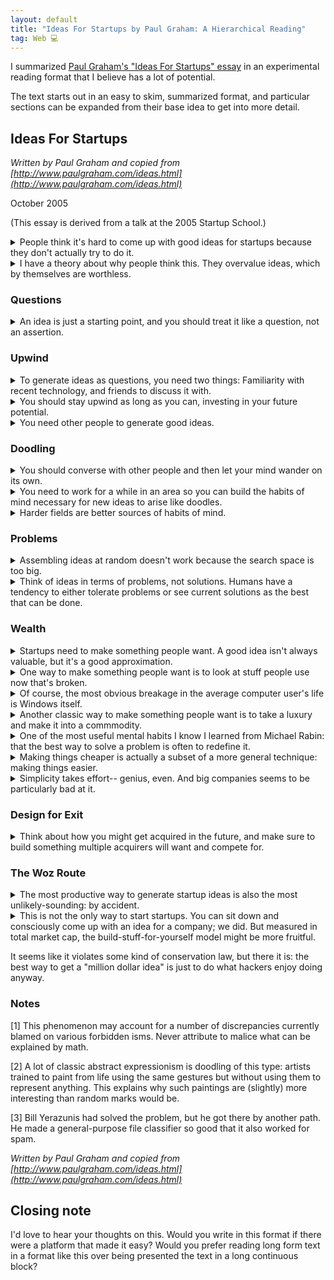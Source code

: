 ```yaml
---
layout: default
title: "Ideas For Startups by Paul Graham: A Hierarchical Reading"
tag: Web 💻
---
```


I summarized [Paul Graham's "Ideas For Startups" essay](http://www.paulgraham.com/ideas.html) in an experimental reading format that I believe has a lot of potential.

The text starts out in an easy to skim, summarized format, and particular sections can be expanded from their base idea to get into more detail.

## Ideas For Startups

_Written by Paul Graham and copied from [http://www.paulgraham.com/ideas.html](http://www.paulgraham.com/ideas.html)_

October 2005

(This essay is derived from a talk at the 2005 Startup School.)

<details>
<summary>
People think it's hard to come up with good ideas for startups because they don't actually try to do it.
</summary>

The number one question people ask me is probably "How do you get good ideas for startups?".

I'd like to reply with another question: why do people think it's hard to come up with ideas for startups?

That might seem a stupid thing to ask. Why do they think it's hard? If people can't do it, then it is hard, at least for them. Right?

Well, maybe not. What people usually say is not that they can't think of ideas, but that they don't have any. That's not quite the same thing. It could be the reason they don't have any is that they haven't tried to generate them.

I think this is often the case. I think people believe that coming up with ideas for startups is very hard-- that it must be very hard-- and so they don't try do to it. They assume ideas are like miracles: they either pop into your head or they don't.

</details>

<details>
<summary>
I have a theory about why people think this. They overvalue ideas, which by themselves are worthless.
</summary>

They think creating a startup is just a matter of implementing some fabulous initial idea. And since a successful startup is worth millions of dollars, a good idea is therefore a million dollar idea.

If coming up with an idea for a startup equals coming up with a million dollar idea, then of course it's going to seem hard. Too hard to bother trying. Our instincts tell us something so valuable would not be just lying around for anyone to discover.

Actually, startup ideas are not million dollar ideas, and here's an experiment you can try to prove it: just try to sell one. Nothing evolves faster than markets. The fact that there's no market for startup ideas suggests there's no demand. Which means, in the narrow sense of the word, that startup ideas are worthless.

</details>

### Questions

<details>
<summary>
An idea is just a starting point, and you should treat it like a question, not an assertion.
</summary>

The fact is, most startups end up nothing like the initial idea. It would be closer to the truth to say the main value of your initial idea is that, in the process of discovering it's broken, you'll come up with your real idea.

The initial idea is just a starting point-- not a blueprint, but a question. It might help if they were expressed that way. Instead of saying that your idea is to make a collaborative, web-based spreadsheet, say: could one make a collaborative, web-based spreadsheet? A few grammatical tweaks, and a woefully incomplete idea becomes a promising question to explore.

There's a real difference, because an assertion provokes objections in a way a question doesn't. If you say: I'm going to build a web-based spreadsheet, then critics-- the most dangerous of which are in your own head-- will immediately reply that you'd be competing with Microsoft, that you couldn't give people the kind of UI they expect, that users wouldn't want to have their data on your servers, and so on.

A question doesn't seem so challenging. It becomes: let's try making a web-based spreadsheet and see how far we get. And everyone knows that if you tried this you'd be able to make something useful. Maybe what you'd end up with wouldn't even be a spreadsheet. Maybe it would be some kind of new spreasheet-like collaboration tool that doesn't even have a name yet. You wouldn't have thought of something like that except by implementing your way toward it.

Treating a startup idea as a question changes what you're looking for. If an idea is a blueprint, it has to be right. But if it's a question, it can be wrong, so long as it's wrong in a way that leads to more ideas.

One valuable way for an idea to be wrong is to be only a partial solution. When someone's working on a problem that seems too big, I always ask: is there some way to bite off some subset of the problem, then gradually expand from there? That will generally work unless you get trapped on a local maximum, like 1980s-style AI, or C.

</details>

### Upwind

<details>
<summary>
To generate ideas as questions, you need two things: Familiarity with recent technology, and friends to discuss it with.
</summary>

So far, we've reduced the problem from thinking of a million dollar idea to thinking of a mistaken question. That doesn't seem so hard, does it?

To generate such questions you need two things: to be familiar with promising new technologies, and to have the right kind of friends. New technologies are the ingredients startup ideas are made of, and conversations with friends are the kitchen they're cooked in.

Universities have both, and that's why so many startups grow out of them. They're filled with new technologies, because they're trying to produce research, and only things that are new count as research. And they're full of exactly the right kind of people to have ideas with: the other students, who will be not only smart but elastic-minded to a fault.

</details>

<details>
<summary>
You should stay upwind as long as you can, investing in your future potential.
</summary>

The opposite extreme would be a well-paying but boring job at a big company. Big companies are biased against new technologies, and the people you'd meet there would be wrong too.

In an essay I wrote for high school students, I said a good rule of thumb was to stay upwind-- to work on things that maximize your future options. The principle applies for adults too, though perhaps it has to be modified to: stay upwind for as long as you can, then cash in the potential energy you've accumulated when you need to pay for kids.

I don't think people consciously realize this, but one reason downwind jobs like churning out Java for a bank pay so well is precisely that they are downwind. The market price for that kind of work is higher because it gives you fewer options for the future. A job that lets you work on exciting new stuff will tend to pay less, because part of the compensation is in the form of the new skills you'll learn.

Grad school is the other end of the spectrum from a coding job at a big company: the pay's low but you spend most of your time working on new stuff. And of course, it's called "school," which makes that clear to everyone, though in fact all jobs are some percentage school.

The right environment for having startup ideas need not be a university per se. It just has to be a situation with a large percentage of school.

</details>

<details>
<summary>
You need other people to generate good ideas.
</summary>

It's obvious why you want exposure to new technology, but why do you need other people? Can't you just think of new ideas yourself? The empirical answer is: no. Even Einstein needed people to bounce ideas off. Ideas get developed in the process of explaining them to the right kind of person. You need that resistance, just as a carver needs the resistance of the wood.

This is one reason Y Combinator has a rule against investing in startups with only one founder. Practically every successful company has at least two. And because startup founders work under great pressure, it's critical they be friends.

I didn't realize it till I was writing this, but that may help explain why there are so few female startup founders. I read on the Internet (so it must be true) that only 1.7% of VC-backed startups are founded by women. The percentage of female hackers is small, but not that small. So why the discrepancy?

When you realize that successful startups tend to have multiple founders who were already friends, a possible explanation emerges. People's best friends are likely to be of the same sex, and if one group is a minority in some population, pairs of them will be a minority squared. [1]

</details>

### Doodling

<details>
<summary>
You should converse with other people and then let your mind wander on its own.
</summary>

What these groups of co-founders do together is more complicated than just sitting down and trying to think of ideas. I suspect the most productive setup is a kind of together-alone-together sandwich. Together you talk about some hard problem, probably getting nowhere. Then, the next morning, one of you has an idea in the shower about how to solve it. He runs eagerly to to tell the others, and together they work out the kinks.

What happens in that shower? It seems to me that ideas just pop into my head. But can we say more than that?

Taking a shower is like a form of meditation. You're alert, but there's nothing to distract you. It's in a situation like this, where your mind is free to roam, that it bumps into new ideas.

What happens when your mind wanders? It may be like doodling. Most people have characteristic ways of doodling. This habit is unconscious, but not random: I found my doodles changed after I started studying painting. I started to make the kind of gestures I'd make if I were drawing from life. They were atoms of drawing, but arranged randomly. [2]

Perhaps letting your mind wander is like doodling with ideas. You have certain mental gestures you've learned in your work, and when you're not paying attention, you keep making these same gestures, but somewhat randomly. In effect, you call the same functions on random arguments. That's what a metaphor is: a function applied to an argument of the wrong type.

</details>

<details>
<summary>
You need to work for a while in an area so you can build the habits of mind necessary for new ideas to arise like doodles.
</summary>

Conveniently, as I was writing this, my mind wandered: would it be useful to have metaphors in a programming language? I don't know; I don't have time to think about this. But it's convenient because this is an example of what I mean by habits of mind. I spend a lot of time thinking about language design, and my habit of always asking "would x be useful in a programming language" just got invoked.

If new ideas arise like doodles, this would explain why you have to work at something for a while before you have any. It's not just that you can't judge ideas till you're an expert in a field. You won't even generate ideas, because you won't have any habits of mind to invoke.

Of course the habits of mind you invoke on some field don't have to be derived from working in that field. In fact, it's often better if they're not. You're not just looking for good ideas, but for good new ideas, and you have a better chance of generating those if you combine stuff from distant fields. As hackers, one of our habits of mind is to ask, could one open-source x? For example, what if you made an open-source operating system? A fine idea, but not very novel. Whereas if you ask, could you make an open-source play? you might be onto something.

</details>

<details>
<summary>
Harder fields are better sources of habits of mind.
</summary>

Are some kinds of work better sources of habits of mind than others? I suspect harder fields may be better sources, because to attack hard problems you need powerful solvents. I find math is a good source of metaphors-- good enough that it's worth studying just for that. Related fields are also good sources, especially when they're related in unexpected ways. Everyone knows computer science and electrical engineering are related, but precisely because everyone knows it, importing ideas from one to the other doesn't yield great profits. It's like importing something from Wisconsin to Michigan. Whereas (I claim) hacking and painting are also related, in the sense that hackers and painters are both makers, and this source of new ideas is practically virgin territory.

</details>

### Problems

<details>
<summary>
Assembling ideas at random doesn't work because the search space is too big.
</summary>

In theory you could stick together ideas at random and see what you came up with. What if you built a peer-to-peer dating site? Would it be useful to have an automatic book? Could you turn theorems into a commodity? When you assemble ideas at random like this, they may not be just stupid, but semantically ill-formed. What would it even mean to make theorems a commodity? You got me. I didn't think of that idea, just its name.

You might come up with something useful this way, but I never have. It's like knowing a fabulous sculpture is hidden inside a block of marble, and all you have to do is remove the marble that isn't part of it. It's an encouraging thought, because it reminds you there is an answer, but it's not much use in practice because the search space is too big.

I find that to have good ideas I need to be working on some problem. You can't start with randomness. You have to start with a problem, then let your mind wander just far enough for new ideas to form.

</details>

<details>
<summary>
Think of ideas in terms of problems, not solutions. Humans have a tendency to either tolerate problems or see current solutions as the best that can be done.
</summary>

In a way, it's harder to see problems than their solutions. Most people prefer to remain in denial about problems. It's obvious why: problems are irritating. They're problems! Imagine if people in 1700 saw their lives the way we'd see them. It would have been unbearable. This denial is such a powerful force that, even when presented with possible solutions, people often prefer to believe they wouldn't work.

I saw this phenomenon when I worked on spam filters. In 2002, most people preferred to ignore spam, and most of those who didn't preferred to believe the heuristic filters then available were the best you could do.

I found spam intolerable, and I felt it had to be possible to recognize it statistically. And it turns out that was all you needed to solve the problem. The algorithm I used was ridiculously simple. Anyone who'd really tried to solve the problem would have found it. It was just that no one had really tried to solve the problem. [3]

Let me repeat that recipe: finding the problem intolerable and feeling it must be possible to solve it. Simple as it seems, that's the recipe for a lot of startup ideas.

</details>

### Wealth

<details>
<summary>
Startups need to make something people want. A good idea isn't always valuable, but it's a good approximation.
</summary>

So far most of what I've said applies to ideas in general. What's special about startup ideas? Startup ideas are ideas for companies, and companies have to make money. And the way to make money is to make something people want.

Wealth is what people want. I don't mean that as some kind of philosophical statement; I mean it as a tautology.

So an idea for a startup is an idea for something people want. Wouldn't any good idea be something people want? Unfortunately not. I think new theorems are a fine thing to create, but there is no great demand for them. Whereas there appears to be great demand for celebrity gossip magazines. Wealth is defined democratically. Good ideas and valuable ideas are not quite the same thing; the difference is individual tastes.

But valuable ideas are very close to good ideas, especially in technology. I think they're so close that you can get away with working as if the goal were to discover good ideas, so long as, in the final stage, you stop and ask: will people actually pay for this? Only a few ideas are likely to make it that far and then get shot down; RPN calculators might be one example.

</details>

<details>
<summary>
One way to make something people want is to look at stuff people use now that's broken.
</summary>

Dating sites are a prime example. They have millions of users, so they must be promising something people want. And yet they work horribly. Just ask anyone who uses them. It's as if they used the worse-is-better approach but stopped after the first stage and handed the thing over to marketers.

</details>

<details>
<summary>
Of course, the most obvious breakage in the average computer user's life is Windows itself.
</summary>

But this is a special case: you can't defeat a monopoly by a frontal attack. Windows can and will be overthrown, but not by giving people a better desktop OS. The way to kill it is to redefine the problem as a superset of the current one. The problem is not, what operating system should people use on desktop computers? but how should people use applications? There are answers to that question that don't even involve desktop computers.

Everyone thinks Google is going to solve this problem, but it is a very subtle one, so subtle that a company as big as Google might well get it wrong. I think the odds are better than 50-50 that the Windows killer-- or more accurately, Windows transcender-- will come from some little startup.

</details>

<details>
<summary>
Another classic way to make something people want is to take a luxury and make it into a commmodity.
</summary>

People must want something if they pay a lot for it. And it is a very rare product that can't be made dramatically cheaper if you try.

This was Henry Ford's plan. He made cars, which had been a luxury item, into a commodity. But the idea is much older than Henry Ford. Water mills transformed mechanical power from a luxury into a commodity, and they were used in the Roman empire. Arguably pastoralism transformed a luxury into a commodity.

When you make something cheaper you can sell more of them. But if you make something dramatically cheaper you often get qualitative changes, because people start to use it in different ways. For example, once computers get so cheap that most people can have one of their own, you can use them as communication devices.

Often to make something dramatically cheaper you have to redefine the problem. The Model T didn't have all the features previous cars did. It only came in black, for example. But it solved the problem people cared most about, which was getting from place to place.

</details>

<details>
<summary>
One of the most useful mental habits I know I learned from Michael Rabin: that the best way to solve a problem is often to redefine it.
</summary>

A lot of people use this technique without being consciously aware of it, but Rabin was spectacularly explicit. You need a big prime number? Those are pretty expensive. How about if I give you a big number that only has a 10 to the minus 100 chance of not being prime? Would that do? Well, probably; I mean, that's probably smaller than the chance that I'm imagining all this anyway.

Redefining the problem is a particularly juicy heuristic when you have competitors, because it's so hard for rigid-minded people to follow. You can work in plain sight and they don't realize the danger. Don't worry about us. We're just working on search. Do one thing and do it well, that's our motto.

</details>

<details>
<summary>
Making things cheaper is actually a subset of a more general technique: making things easier.
</summary>

For a long time it was most of making things easier, but now that the things we build are so complicated, there's another rapidly growing subset: making things easier to use.

This is an area where there's great room for improvement. What you want to be able to say about technology is: it just works. How often do you say that now?

</details>

<details>
<summary>
Simplicity takes effort-- genius, even. And big companies seems to be particularly bad at it.
</summary>

The average programmer seems to produce UI designs that are almost willfully bad. I was trying to use the stove at my mother's house a couple weeks ago. It was a new one, and instead of physical knobs it had buttons and an LED display. I tried pressing some buttons I thought would cause it to get hot, and you know what it said? "Err." Not even "Error." "Err." You can't just say "Err" to the user of a stove. You should design the UI so that errors are impossible. And the boneheads who designed this stove even had an example of such a UI to work from: the old one. You turn one knob to set the temperature and another to set the timer. What was wrong with that? It just worked.

It seems that, for the average engineer, more options just means more rope to hang yourself. So if you want to start a startup, you can take almost any existing technology produced by a big company, and assume you could build something way easier to use.

</details>

### Design for Exit

<details>
<summary>
Think about how you might get acquired in the future, and make sure to build something multiple acquirers will want and compete for.
</summary>

Success for a startup approximately equals getting bought. You need some kind of exit strategy, because you can't get the smartest people to work for you without giving them options likely to be worth something. Which means you either have to get bought or go public, and the number of startups that go public is very small.

If success probably means getting bought, should you make that a conscious goal? The old answer was no: you were supposed to pretend that you wanted to create a giant, public company, and act surprised when someone made you an offer. Really, you want to buy us? Well, I suppose we'd consider it, for the right price.

I think things are changing. If 98% of the time success means getting bought, why not be open about it? If 98% of the time you're doing product development on spec for some big company, why not think of that as your task? One advantage of this approach is that it gives you another source of ideas: look at big companies, think what they should be doing, and do it yourself. Even if they already know it, you'll probably be done faster.

Just be sure to make something multiple acquirers will want. Don't fix Windows, because the only potential acquirer is Microsoft, and when there's only one acquirer, they don't have to hurry. They can take their time and copy you instead of buying you. If you want to get market price, work on something where there's competition.

If an increasing number of startups are created to do product development on spec, it will be a natural counterweight to monopolies. Once some type of technology is captured by a monopoly, it will only evolve at big company rates instead of startup rates, whereas alternatives will evolve with especial speed. A free market interprets monopoly as damage and routes around it.

</details>

### The Woz Route

<details>
<summary>
The most productive way to generate startup ideas is also the most unlikely-sounding: by accident.
</summary>

If you look at how famous startups got started, a lot of them weren't initially supposed to be startups. Lotus began with a program Mitch Kapor wrote for a friend. Apple got started because Steve Wozniak wanted to build microcomputers, and his employer, Hewlett-Packard, wouldn't let him do it at work. Yahoo began as David Filo's personal collection of links.

</details>

<details>
<summary>
This is not the only way to start startups. You can sit down and consciously come up with an idea for a company; we did. But measured in total market cap, the build-stuff-for-yourself model might be more fruitful.
</summary>

It certainly has to be the most fun way to come up with startup ideas. And since a startup ought to have multiple founders who were already friends before they decided to start a company, the rather surprising conclusion is that the best way to generate startup ideas is to do what hackers do for fun: cook up amusing hacks with your friends.

</details>

It seems like it violates some kind of conservation law, but there it is: the best way to get a "million dollar idea" is just to do what hackers enjoy doing anyway.

### Notes

[1] This phenomenon may account for a number of discrepancies currently blamed on various forbidden isms. Never attribute to malice what can be explained by math.

[2] A lot of classic abstract expressionism is doodling of this type: artists trained to paint from life using the same gestures but without using them to represent anything. This explains why such paintings are (slightly) more interesting than random marks would be.

[3] Bill Yerazunis had solved the problem, but he got there by another path. He made a general-purpose file classifier so good that it also worked for spam.

_Written by Paul Graham and copied from [http://www.paulgraham.com/ideas.html](http://www.paulgraham.com/ideas.html)_

## Closing note

I'd love to hear your thoughts on this. Would you write in this format if there were a platform that made it easy? Would you prefer reading long form text in a format like this over being presented the text in a long continuous block?
